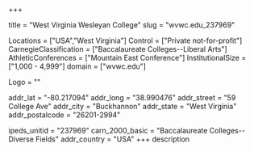 
+++

title = "West Virginia Wesleyan College"
slug = "wvwc.edu_237969"

Locations = ["USA","West Virginia"]
Control = ["Private not-for-profit"]
CarnegieClassification = ["Baccalaureate Colleges--Liberal Arts"]
AthleticConferences = ["Mountain East Conference"]
InstitutionalSize = ["1,000 - 4,999"]
domain = ["wvwc.edu"]

Logo = ""

addr_lat = "-80.217094"
addr_long = "38.990476"
addr_street = "59 College Ave"
addr_city = "Buckhannon"
addr_state = "West Virginia"
addr_postalcode = "26201-2994"

ipeds_unitid = "237969"
carn_2000_basic = "Baccalaureate Colleges--Diverse Fields"
addr_country = "USA"
+++
    description
